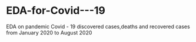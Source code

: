 # EDA-for-Covid---19
EDA on pandemic Covid - 19 discovered cases,deaths and recovered cases from January 2020 to August 2020
